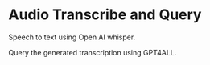 # Audio Transcribe and Query

Speech to text using Open AI whisper.

Query the generated transcription using GPT4ALL.
